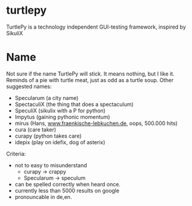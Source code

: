 turtlepy
========

TurtlePy is a technology independent GUI-testing framework, inspired by SikuliX


Name
====
Not sure if the name TurtlePy will stick. It means nothing, but I like it.
Reminds of a pie with turtle meat, just as odd as a turtle soup.
Other suggested names:

 * Specularum	(a city name)
 * SpectaculiX	(the thing that does a spectaculum)
 * SpeculiX	(sikulix with a P for python)
 * Impytus	(gaining pythonic momentum)
 * mirus	(Hans, www.fraenkische-lebkuchen.de, oops, 500.000 hits)
 * cura		(care taker)
 * curapy	(python takes care)
 * idepix	(play on idefix, dog of asterix)

Criteria: 
 - not to easy to misunderstand 
   * curapy -> crappy
   * Specularum -> speculum
 - can be spelled correctly when heard once.
 - currently less than 5000 results on google
 - pronouncable in de,en.

